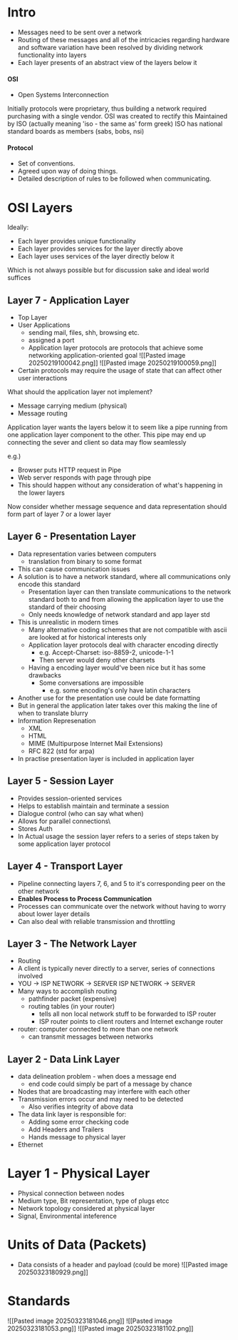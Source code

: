 
# Intro
- Messages need to be sent over a network
- Routing of these messages and all of the intricacies regarding hardware and software variation have been resolved by dividing network functionality into layers
- Each layer presents of an abstract view of the layers below it 

#### OSI
- Open Systems Interconnection

Initially protocols were proprietary, thus building a network required purchasing with a single vendor.
OSI was created to rectify this
Maintained by ISO (actually meaning 'iso - the same as' form greek)
	ISO has national standard boards as members (sabs, bobs, nsi)


#### Protocol
- Set of conventions.
- Agreed upon way of doing things.
- Detailed description of rules to be followed when communicating.


# OSI Layers
Ideally:
- Each layer provides unique functionality
- Each layer provides services for the layer directly above
- Each layer uses services of the layer directly below it

Which is not always possible but for discussion sake and ideal world suffices

## Layer 7 - Application Layer
- Top Layer
- User Applications
	- sending mail, files, shh, browsing etc.
	- assigned a port
	- Application layer protocols are protocols that achieve some networking application-oriented goal
![[Pasted image 20250219100042.png]]
![[Pasted image 20250219100059.png]]
- Certain protocols may require the usage of state that can affect other user interactions

What should the application layer not implement?
- Message carrying medium (physical)
- Message routing

Application layer wants the layers below it to seem like a pipe running from one application layer component to the other. This pipe may end up connecting the sever and client so data may flow seamlessly 

e.g.) 
- Browser puts HTTP request in Pipe
- Web server responds with page through pipe
- This should happen without any consideration of what's happening in the lower layers

Now consider whether message sequence and data representation should form part of layer 7 or a lower layer


## Layer 6 - Presentation Layer
- Data representation varies between computers
	- translation from binary to some format
- This can cause communication issues
- A solution is to have a network standard, where all communications only encode this standard
	- Presentation layer can then translate communications to the network standard both to and from allowing the application layer to use the standard of their choosing
	- Only needs knowledge of network standard and app layer std
- This is unrealistic in modern times
	- Many alternative coding schemes that are not compatible with ascii are looked at for historical interests only
	- Application layer protocols deal with character encoding directly 
		- e.g. Accept-Charset: iso-8859-2, unicode-1-1
		- Then server would deny other charsets
	- Having a encoding layer would've been nice but it has some drawbacks
		- Some conversations are impossible
			- e.g. some encoding's only have latin characters 
- Another use for the presentation use could be date formatting 
- But in general the application later takes over this making the line of when to translate blurry
- Information Represenation
	- XML
	- HTML
	- MIME (Multipurpose Internet Mail Extensions)
	- RFC 822 (std for arpa)
- In practise presentation layer is included in application layer

## Layer 5 - Session Layer
- Provides session-oriented services
- Helps to establish maintain and terminate a session
- Dialogue control (who can say what when)
- Allows for parallel connections\
- Stores Auth
- In Actual usage the session layer refers to a series of steps taken by some application layer protocol 

## **Layer 4 - Transport Layer**
- Pipeline connecting layers 7, 6, and 5 to it's corresponding peer on the other network
- **Enables Process to Process Communication**
- Processes can communicate over the network without having to worry about lower layer details 
- Can also deal with reliable transmission and throttling 

##  Layer 3 - The Network Layer
- Routing 
- A client is typically never directly to a server, series of connections involved
- YOU -> ISP NETWORK -> SERVER ISP NETWORK -> SERVER
- Many ways to accomplish routing
	- pathfinder packet (expensive)
	- routing tables (in your router)
		- tells all non local network stuff to be forwarded to ISP router
		- ISP router points to client routers and Internet exchange router 
- router: computer connected to more than one network
	- can transmit messages between networks

## Layer 2 - Data Link Layer
- data delineation problem - when does a message end
	- end code could simply be part of a message by chance
- Nodes that are broadcasting may interfere with each other 
- Transmission errors occur and may need to be detected
	- Also verifies integrity of above data
- The data link layer is responsible for:
	- Adding some error checking code
	- Add Headers and Trailers
	- Hands message to physical layer
- Ethernet

# Layer 1 - Physical Layer
- Physical connection between nodes
- Medium type, Bit representation, type of plugs etcc
- Network topology considered at physical layer
- Signal, Environmental inteference


# Units of Data (Packets)
- Data consists of a header and payload (could be more)
![[Pasted image 20250323180929.png]]

# Standards
![[Pasted image 20250323181046.png]]
![[Pasted image 20250323181053.png]]
![[Pasted image 20250323181102.png]]
